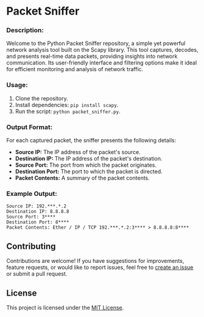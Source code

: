 # **Packet Sniffer**

### **Description:**

Welcome to the Python Packet Sniffer repository, a simple yet powerful network analysis tool built on the Scapy library. This tool captures, decodes, and presents real-time data packets, providing insights into network communication. Its user-friendly interface and filtering options make it ideal for efficient monitoring and analysis of network traffic.

### **Usage:**

1. Clone the repository.
2. Install dependencies: `pip install scapy`.
3. Run the script: `python packet_sniffer.py`.

### **Output Format:**

For each captured packet, the sniffer presents the following details:

- **Source IP:** The IP address of the packet's source.
- **Destination IP:** The IP address of the packet's destination.
- **Source Port:** The port from which the packet originates.
- **Destination Port:** The port to which the packet is directed.
- **Packet Contents:** A summary of the packet contents.

### **Example Output:**

```
Source IP: 192.***.*.2
Destination IP: 8.8.8.8
Source Port: 3****
Destination Port: 8****
Packet Contents: Ether / IP / TCP 192.***.*.2:3**** > 8.8.8.8:8****
```

## Contributing

Contributions are welcome! If you have suggestions for improvements, feature requests, or would like to report issues, feel free to [create an issue](https://github.com/Pranav-Amin-10/PacketSniffer/issues) or submit a pull request.

## License

This project is licensed under the [MIT License](LICENSE).

